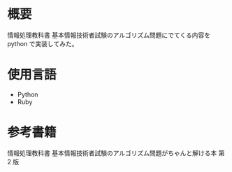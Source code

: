# 概要

情報処理教科書 基本情報技術者試験のアルゴリズム問題にでてくる内容を python で実装してみた。

# 使用言語

- Python
- Ruby

# 参考書籍

情報処理教科書 基本情報技術者試験のアルゴリズム問題がちゃんと解ける本 第 2 版
